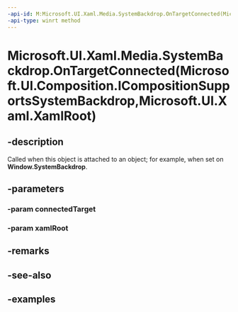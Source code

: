 ```yaml
---
-api-id: M:Microsoft.UI.Xaml.Media.SystemBackdrop.OnTargetConnected(Microsoft.UI.Composition.ICompositionSupportsSystemBackdrop,Microsoft.UI.Xaml.XamlRoot)
-api-type: winrt method
---
```


# Microsoft.UI.Xaml.Media.SystemBackdrop.OnTargetConnected(Microsoft.UI.Composition.ICompositionSupportsSystemBackdrop,Microsoft.UI.Xaml.XamlRoot)

<!--
protected virtual void OnTargetConnected (Microsoft.UI.Composition.ICompositionSupportsSystemBackdrop connectedTarget, Microsoft.UI.Xaml.XamlRoot xamlRoot);
-->


## -description

Called when this object is attached to an object; for example, when set on **Window.SystemBackdrop**.

## -parameters

### -param connectedTarget

### -param xamlRoot

## -remarks

## -see-also

## -examples
